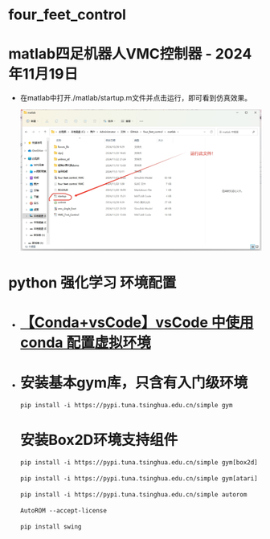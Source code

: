 # four_feet_control
 # matlab四足机器人VMC控制器 - 2024年11月19日

-  在matlab中打开./matlab/startup.m文件并点击运行，即可看到仿真效果。

   ![示例教程图片](https://github.com/cdh66666/four_feet_control/blob/main/image/README/%E7%A4%BA%E4%BE%8B%E6%95%99%E7%A8%8B%E5%9B%BE%E7%89%87.png)





# python 强化学习 环境配置

- # [【Conda+vsCode】vsCode 中使用 conda 配置虚拟环境](https://blog.csdn.net/weixin_54383080/article/details/138613865?ops_request_misc=%257B%2522request%255Fid%2522%253A%252258837904ede6c1d0d6aab794b6e0da6c%2522%252C%2522scm%2522%253A%252220140713.130102334..%2522%257D&request_id=58837904ede6c1d0d6aab794b6e0da6c&biz_id=0&utm_medium=distribute.pc_search_result.none-task-blog-2~all~top_click~default-2-138613865-null-null.142^v100^pc_search_result_base9&utm_term=vscode%20conda&spm=1018.2226.3001.4187)

  

- # 安装基本gym库，只含有入门级环境

  ```
  pip install -i https://pypi.tuna.tsinghua.edu.cn/simple gym
  ```

  # 安装Box2D环境支持组件

  ```
  pip install -i https://pypi.tuna.tsinghua.edu.cn/simple gym[box2d]
  
  pip install -i https://pypi.tuna.tsinghua.edu.cn/simple gym[atari]
  
  pip install -i https://pypi.tuna.tsinghua.edu.cn/simple autorom
  
  AutoROM --accept-license
  
  pip install swing
  ```

  
